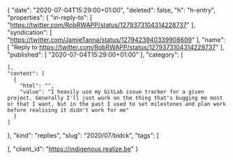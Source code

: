 {
  "date": "2020-07-04T15:29:00+01:00",
  "deleted": false,
  "h": "h-entry",
  "properties": {
    "in-reply-to": [
      "https://twitter.com/RobRWAPP/status/1279373104314228737"
    ],
    "syndication": [
      "https://twitter.com/JamieTanna/status/1279423940339908609"
    ],
    "name": [
      "Reply to https://twitter.com/RobRWAPP/status/1279373104314228737"
    ],
    "published": [
      "2020-07-04T15:29:00+01:00"
    ],
    "category": [

    ],
    "content": [
      {
        "html": "",
        "value": "I heavily use my GitLab issue tracker for a given project. Generally I'll just work on the thing that's bugging me most or that I want, but in the past I used to set milestones and plan work before realising it didn't work for me"
      }
    ]
  },
  "kind": "replies",
  "slug": "2020/07/bidck",
  "tags": [

  ],
  "client_id": "https://indigenous.realize.be"
}
